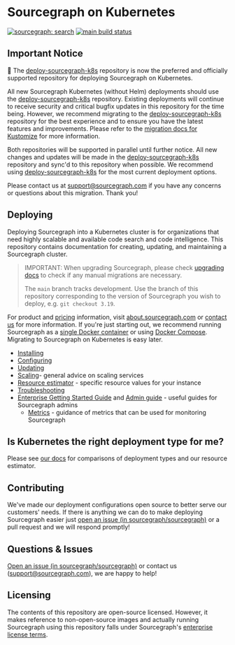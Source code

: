 # Sourcegraph on Kubernetes

[![sourcegraph: search](https://img.shields.io/badge/sourcegraph-search-brightgreen.svg)](https://sourcegraph.com/github.com/sourcegraph/deploy-sourcegraph) [![main build status](https://badge.buildkite.com/018ed23ed79d7297e7dd109b745597c58d875323fb06e81786.svg?branch=main)](https://buildkite.com/sourcegraph/deploy-sourcegraph)

## Important Notice

🚨 The [deploy-sourcegraph-k8s](https://github.com/sourcegraph/deploy-sourcegraph-k8s) repository is now the preferred and officially supported repository for deploying Sourcegraph on Kubernetes.

All new Sourcegraph Kubernetes (without Helm) deployments should use the [deploy-sourcegraph-k8s](https://github.com/sourcegraph/deploy-sourcegraph-k8s) repository. Existing deployments will continue to receive security and critical bugfix updates in this repository for the time being. However, we recommend migrating to the [deploy-sourcegraph-k8s](https://github.com/sourcegraph/deploy-sourcegraph-k8s) repository for the best experience and to ensure you have the latest features and improvements. Please refer to the [migration docs for Kustomize](https://docs.sourcegraph.com/admin/deploy/kubernetes/kustomize/migrate) for more information.

Both repositories will be supported in parallel until further notice. All new changes and updates will be made in the [deploy-sourcegraph-k8s](https://github.com/sourcegraph/deploy-sourcegraph-k8s) repository and sync'd to this repository when possible. We recommend using [deploy-sourcegraph-k8s](https://github.com/sourcegraph/deploy-sourcegraph-k8s) for the most current deployment options.

Please contact us at support@sourcegraph.com if you have any concerns or questions about this migration. Thank you!

## Deploying

Deploying Sourcegraph into a Kubernetes cluster is for organizations that need highly scalable and
available code search and code intelligence. This repository contains documentation for creating,
updating, and maintaining a Sourcegraph cluster.

> IMPORTANT: When upgrading Sourcegraph, please check [upgrading docs](https://docs.sourcegraph.com/admin/updates/kubernetes) to check if any manual migrations are necessary.
>
> The `main` branch tracks development. Use the branch of this repository corresponding to the
> version of Sourcegraph you wish to deploy, e.g. `git checkout 3.19`.

For product and [pricing](https://about.sourcegraph.com/pricing/) information, visit
[about.sourcegraph.com](https://about.sourcegraph.com) or [contact
us](https://about.sourcegraph.com/contact/sales) for more information. If you're just starting out,
we recommend running Sourcegraph as a [single Docker
container](https://docs.sourcegraph.com/#quickstart-guide) or using [Docker
Compose](https://docs.sourcegraph.com/admin/install/docker-compose). Migrating to Sourcegraph on
Kubernetes is easy later.

- [Installing](https://docs.sourcegraph.com/admin/install/kubernetes)
- [Configuring](https://docs.sourcegraph.com/admin/install/kubernetes/configure)
- [Updating](https://docs.sourcegraph.com/admin/updates/kubernetes)
- [Scaling](https://docs.sourcegraph.com/admin/install/kubernetes/scale)- general advice on scaling services
- [Resource estimator](https://docs.sourcegraph.com/admin/install) - specific resource values for your instance
- [Troubleshooting](https://docs.sourcegraph.com/admin/install/kubernetes/troubleshoot)
- [Enterprise Getting Started Guide](https://docs.sourcegraph.com/adopt/enterprise_getting_started_guide#kubernetes-admin) and [Admin guide](https://docs.sourcegraph.com/admin) - useful guides for Sourcegraph admins
  - [Metrics](https://docs.sourcegraph.com/admin/observability/metrics) - guidance of metrics that can be used for monitoring Sourcegraph

## Is Kubernetes the right deployment type for me?

Please see [our docs](https://docs.sourcegraph.com/admin/install) for comparisons of deployment types and our resource estimator.

## Contributing

We've made our deployment configurations open source to better serve our customers' needs. If there is anything we can do to make deploying Sourcegraph easier just [open an issue (in sourcegraph/sourcegraph)](https://github.com/sourcegraph/sourcegraph/issues/new?assignees=&labels=deploy-sourcegraph&template=deploy-sourcegraph.md&title=%5Bdeploy-sourcegraph%5D) or a pull request and we will respond promptly!

## Questions & Issues

[Open an issue (in sourcegraph/sourcegraph)](https://github.com/sourcegraph/sourcegraph/issues/new?assignees=&labels=deploy-sourcegraph&template=deploy-sourcegraph.md&title=%5Bdeploy-sourcegraph%5D) or contact us (support@sourcegraph.com), we are happy to help!

## Licensing

The contents of this repository are open-source licensed. However, it makes reference to non-open-source images and actually running Sourcegraph using this repository falls under Sourcegraph's [enterprise license terms](https://about.sourcegraph.com/pricing/).
